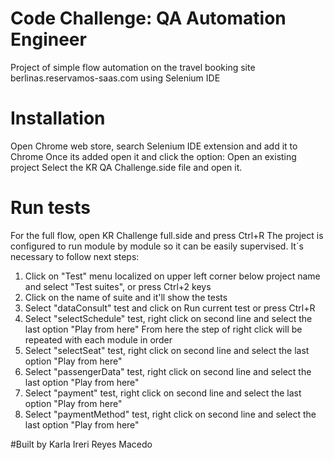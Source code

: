 # Code Challenge: QA Automation Engineer

Project of simple flow automation on the travel booking site berlinas.reservamos-saas.com using Selenium IDE

# Installation

Open Chrome web store, search Selenium IDE extension and add it to Chrome
Once its added open it and click the option: Open an existing project
Select the KR QA Challenge.side file and open it.

# Run tests

For the full flow, open KR Challenge full.side and press Ctrl+R
The project is configured to run module by module so it can be easily supervised.
It´s necessary to follow next steps:

1. Click on "Test" menu localized on upper left corner below project name and select "Test suites", or press Ctrl+2 keys
2. Click on the name of suite and it'll show the tests
3. Select "dataConsult" test and click on Run current test or press Ctrl+R
4. Select "selectSchedule" test, right click on second line and select the last option "Play from here"
From here the step of right click will be repeated with each module in order
5. Select "selectSeat" test, right click on second line and select the last option "Play from here"
6. Select "passengerData" test,  right click on second line and select the last option "Play from here"
7. Select "payment" test,  right click on second line and select the last option "Play from here"
8. Select "paymentMethod" test,  right click on second line and select the last option "Play from here"

#Built by
Karla Ireri Reyes Macedo

